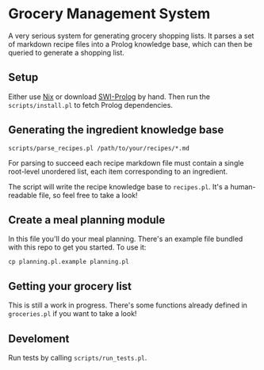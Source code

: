 # Grocery Management System

A very serious system for generating grocery shopping lists. It parses a set of markdown recipe files into a Prolog knowledge base, which can then be queried to generate a shopping list.

## Setup

Either use [Nix][nix] or download [SWI-Prolog][swi-prolog] by hand. Then run the `scripts/install.pl` to fetch Prolog dependencies.

## Generating the ingredient knowledge base

```
scripts/parse_recipes.pl /path/to/your/recipes/*.md
```

For parsing to succeed each recipe markdown file must contain a single root-level unordered list, each item corresponding to an ingredient.

The script will write the recipe knowledge base to `recipes.pl`. It's a human-readable file, so feel free to take a look!

## Create a meal planning module

In this file you'll do your meal planning. There's an example file bundled with this repo to get you started. To use it:

```
cp planning.pl.example planning.pl
```

## Getting your grocery list

This is still a work in progress. There's some functions already defined in `groceries.pl` if you want to take a look!

## Develoment

Run tests by calling `scripts/run_tests.pl`.

[nix]: https://nixos.org/
[swi-prolog]: https://www.swi-prolog.org/Download.html
